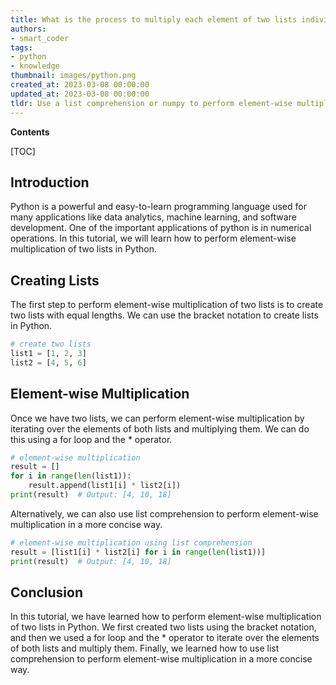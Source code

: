 ```yaml
---
title: What is the process to multiply each element of two lists individually?
authors:
- smart_coder
tags:
- python
- knowledge
thumbnail: images/python.png
created_at: 2023-03-08 00:00:00
updated_at: 2023-03-08 00:00:00
tldr: Use a list comprehension or numpy to perform element-wise multiplication of two lists in Python.
---
```


**Contents**

[TOC]

## Introduction

Python is a powerful and easy-to-learn programming language used for many applications like data analytics, machine learning, and software development. One of the important applications of python is in numerical operations. In this tutorial, we will learn how to perform element-wise multiplication of two lists in Python.


## Creating Lists

The first step to perform element-wise multiplication of two lists is to create two lists with equal lengths. We can use the bracket notation to create lists in Python.

```python
# create two lists
list1 = [1, 2, 3]
list2 = [4, 5, 6]
```

## Element-wise Multiplication

Once we have two lists, we can perform element-wise multiplication by iterating over the elements of both lists and multiplying them. We can do this using a for loop and the * operator.

```python
# element-wise multiplication
result = []
for i in range(len(list1)):
    result.append(list1[i] * list2[i])
print(result)  # Output: [4, 10, 18]
```

Alternatively, we can also use list comprehension to perform element-wise multiplication in a more concise way.

```python
# element-wise multiplication using list comprehension
result = [list1[i] * list2[i] for i in range(len(list1))]
print(result)  # Output: [4, 10, 18]
```

## Conclusion

In this tutorial, we have learned how to perform element-wise multiplication of two lists in Python. We first created two lists using the bracket notation, and then we used a for loop and the * operator to iterate over the elements of both lists and multiply them. Finally, we learned how to use list comprehension to perform element-wise multiplication in a more concise way.
